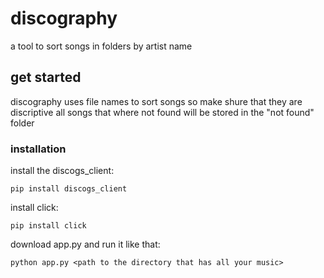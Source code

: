 # discography
a tool to sort songs in folders by artist name
## get started
discography uses file names to sort songs so make shure that they are discriptive
all songs that where not found will be stored in the "not found" folder
### installation
install the discogs_client:
```
pip install discogs_client
```
install click:
```
pip install click
```
download app.py and run it like that:
```
python app.py <path to the directory that has all your music>
```
